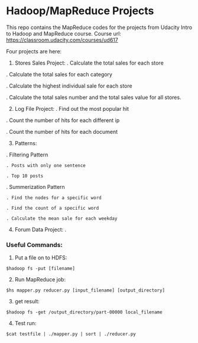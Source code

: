 # Hadoop/MapReduce Projects

This repo contains the MapReduce codes for the projects from Udacity Intro to Hadoop and MapReduce course.
Course url: https://classroom.udacity.com/courses/ud617

Four projects are here:

1. Stores Sales Project:
  . Calculate the total sales for each store
  
  . Calculate the total sales for each category
  
  . Calculate the highest individual sale for each store
  
  . Calculate the total sales number and the total sales value for all stores.

2. Log File Project:
  . Find out the most popular hit
  
  . Count the number of hits for each different ip
  
  . Count the number of hits for each document
  
3. Patterns:

  . Filtering Pattern

    . Posts with only one sentence
    
    . Top 10 posts
    
  . Summerization Pattern
    
    . Find the nodes for a specific word
    
    . Find the count of a specific word
    
    . Calculate the mean sale for each weekday
 
 4. Forum Data Project:
  . 
### Useful Commands:

1. Put a file on to HDFS:

```
$hadoop fs -put [filename]
```

2. Run MapReduce job:

```
$hs mapper.py reducer.py [input_filename] [output_directory]
```

3. get result:

```
$hadoop fs -get /output_directory/part-00000 local_filename
```

4. Test run:

```
$cat testfile | ./mapper.py | sort | ./reducer.py
```

